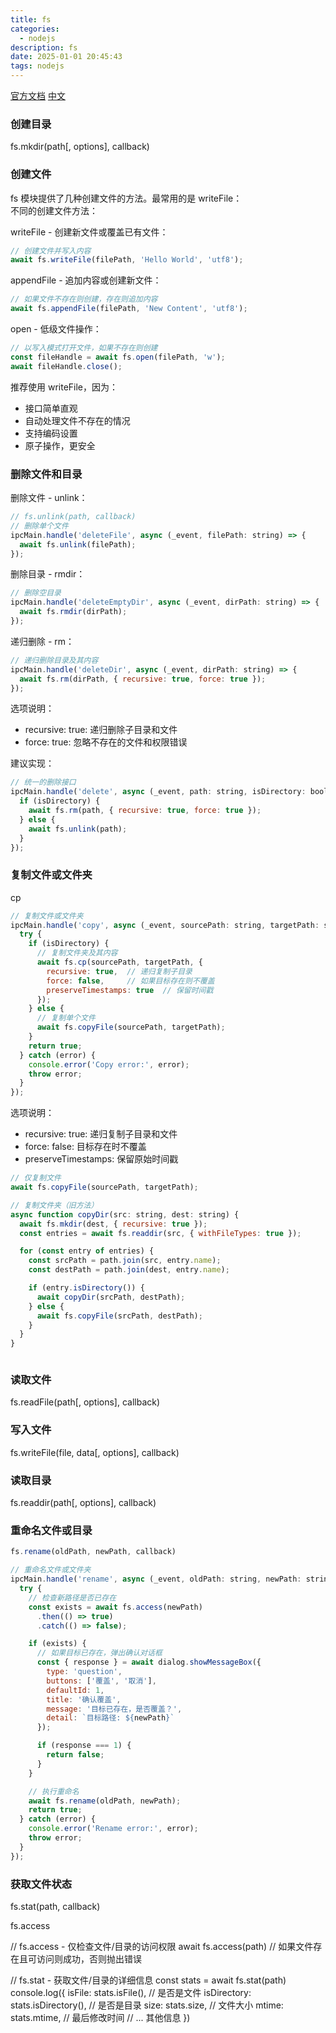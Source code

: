 ```yaml
---
title: fs
categories:
  - nodejs
description: fs
date: 2025-01-01 20:45:43
tags: nodejs
---
```


[官方文档](https://nodejs.org/api/fs.html)
[中文](https://nodejs.cn/api/fs.html)

### 创建目录

fs.mkdir(path[, options], callback)

### 创建文件

fs 模块提供了几种创建文件的方法。最常用的是 writeFile：  
不同的创建文件方法：  

writeFile - 创建新文件或覆盖已有文件：
```js
// 创建文件并写入内容
await fs.writeFile(filePath, 'Hello World', 'utf8');
```

appendFile - 追加内容或创建新文件：
```js
// 如果文件不存在则创建，存在则追加内容
await fs.appendFile(filePath, 'New Content', 'utf8');
```

open - 低级文件操作：
```js
// 以写入模式打开文件，如果不存在则创建
const fileHandle = await fs.open(filePath, 'w');
await fileHandle.close();
```

推荐使用 writeFile，因为：  
- 接口简单直观
- 自动处理文件不存在的情况
- 支持编码设置
- 原子操作，更安全

### 删除文件和目录

删除文件 - unlink：  
```js
// fs.unlink(path, callback)
// 删除单个文件
ipcMain.handle('deleteFile', async (_event, filePath: string) => {
  await fs.unlink(filePath);
});
```

删除目录 - rmdir：  
```js
// 删除空目录
ipcMain.handle('deleteEmptyDir', async (_event, dirPath: string) => {
  await fs.rmdir(dirPath);
});
```

递归删除 - rm：  
```js
// 递归删除目录及其内容
ipcMain.handle('deleteDir', async (_event, dirPath: string) => {
  await fs.rm(dirPath, { recursive: true, force: true });
});
```

选项说明：  
- recursive: true: 递归删除子目录和文件
- force: true: 忽略不存在的文件和权限错误

建议实现：  
```js
// 统一的删除接口
ipcMain.handle('delete', async (_event, path: string, isDirectory: boolean) => {
  if (isDirectory) {
    await fs.rm(path, { recursive: true, force: true });
  } else {
    await fs.unlink(path);
  }
});
```

### 复制文件或文件夹

cp  
```js
// 复制文件或文件夹
ipcMain.handle('copy', async (_event, sourcePath: string, targetPath: string, isDirectory: boolean) => {
  try {
    if (isDirectory) {
      // 复制文件夹及其内容
      await fs.cp(sourcePath, targetPath, { 
        recursive: true,  // 递归复制子目录
        force: false,     // 如果目标存在则不覆盖
        preserveTimestamps: true  // 保留时间戳
      });
    } else {
      // 复制单个文件
      await fs.copyFile(sourcePath, targetPath);
    }
    return true;
  } catch (error) {
    console.error('Copy error:', error);
    throw error;
  }
});
```

选项说明：  
- recursive: true: 递归复制子目录和文件
- force: false: 目标存在时不覆盖
- preserveTimestamps: 保留原始时间戳


```js
// 仅复制文件
await fs.copyFile(sourcePath, targetPath);
```

```js
// 复制文件夹（旧方法）
async function copyDir(src: string, dest: string) {
  await fs.mkdir(dest, { recursive: true });
  const entries = await fs.readdir(src, { withFileTypes: true });

  for (const entry of entries) {
    const srcPath = path.join(src, entry.name);
    const destPath = path.join(dest, entry.name);

    if (entry.isDirectory()) {
      await copyDir(srcPath, destPath);
    } else {
      await fs.copyFile(srcPath, destPath);
    }
  }
}
```

```js
```

### 读取文件

fs.readFile(path[, options], callback)

### 写入文件

fs.writeFile(file, data[, options], callback)


### 读取目录

fs.readdir(path[, options], callback)

### 重命名文件或目录

```js
fs.rename(oldPath, newPath, callback)

// 重命名文件或文件夹
ipcMain.handle('rename', async (_event, oldPath: string, newPath: string) => {
  try {
    // 检查新路径是否已存在
    const exists = await fs.access(newPath)
      .then(() => true)
      .catch(() => false);

    if (exists) {
      // 如果目标已存在，弹出确认对话框
      const { response } = await dialog.showMessageBox({
        type: 'question',
        buttons: ['覆盖', '取消'],
        defaultId: 1,
        title: '确认覆盖',
        message: '目标已存在，是否覆盖？',
        detail: `目标路径: ${newPath}`
      });

      if (response === 1) {
        return false;
      }
    }

    // 执行重命名
    await fs.rename(oldPath, newPath);
    return true;
  } catch (error) {
    console.error('Rename error:', error);
    throw error;
  }
});
```

### 获取文件状态

fs.stat(path, callback)

fs.access

// fs.access - 仅检查文件/目录的访问权限
await fs.access(path)  // 如果文件存在且可访问则成功，否则抛出错误

// fs.stat - 获取文件/目录的详细信息
const stats = await fs.stat(path)
console.log({
  isFile: stats.isFile(),          // 是否是文件
  isDirectory: stats.isDirectory(), // 是否是目录
  size: stats.size,                // 文件大小
  mtime: stats.mtime,             // 最后修改时间
  // ... 其他信息
})